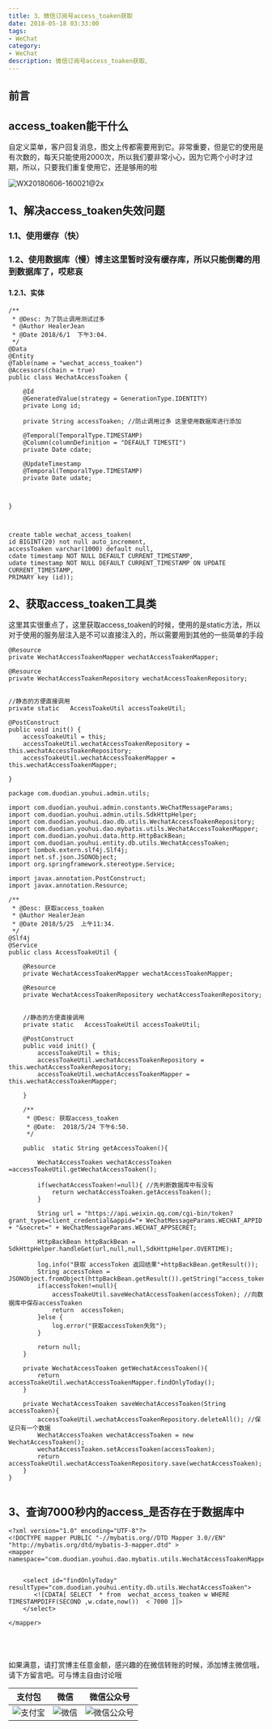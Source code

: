```yaml
---
title: 3、微信订阅号access_toaken获取
date: 2018-05-18 03:33:00
tags: 
- WeChat
category: 
- WeChat
description: 微信订阅号access_toaken获取、
---
```

<!-- image url 
https://raw.githubusercontent.com/HealerJean123/HealerJean123.github.io/master/blogImages
　　首行缩进
<font color="red">  </font>
-->

## 前言

## access_toaken能干什么

自定义菜单，客户回复消息，图文上传都需要用到它。非常重要，但是它的使用是有次数的，每天只能使用2000次，所以我们要非常小心，因为它两个小时才过期，所以，只要我们重复使用它，还是够用的啦


![WX20180606-160021@2x](https://raw.githubusercontent.com/HealerJean123/HealerJean123.github.io/master/blogImages/WX20180606-160021@2x.png)


## 1、解决access_toaken失效问题

### 1.1、使用缓存（快）

### 1.2、使用数据库（慢）博主这里暂时没有缓存库，所以只能倒霉的用到数据库了，哎悲哀

#### 1.2.1、实体


```
/**
 * @Desc: 为了防止调用测试过多
 * @Author HealerJean
 * @Date 2018/6/1  下午3:04.
 */
@Data
@Entity
@Table(name = "wechat_access_toaken")
@Accessors(chain = true)
public class WechatAccessToaken {

    @Id
    @GeneratedValue(strategy = GenerationType.IDENTITY)
    private Long id;

    private String accessToaken; //防止调用过多 这里使用数据库进行添加

    @Temporal(TemporalType.TIMESTAMP)
    @Column(columnDefinition = "DEFAULT TIMESTI")
    private Date cdate;

    @UpdateTimestamp
    @Temporal(TemporalType.TIMESTAMP)
    private Date udate;



}



create table wechat_access_toaken(
id BIGINT(20) not null auto_increment,
accessToaken varchar(1000) default null,
cdate timestamp NOT NULL DEFAULT CURRENT_TIMESTAMP,
udate timestamp NOT NULL DEFAULT CURRENT_TIMESTAMP ON UPDATE CURRENT_TIMESTAMP,
PRIMARY key (id));

```


## 2、获取access_toaken工具类


这里其实很重点了，这里获取access_toaken的时候，使用的是static方法，所以对于使用的服务层注入是不可以直接注入的，所以需要用到其他的一些简单的手段


```
@Resource
private WechatAccessToakenMapper wechatAccessToakenMapper;

@Resource
private WechatAccessToakenRepository wechatAccessToakenRepository;


//静态的方便直接调用
private static   AccessToakeUtil accessToakeUtil;

@PostConstruct
public void init() {
    accessToakeUtil = this;
    accessToakeUtil.wechatAccessToakenRepository = this.wechatAccessToakenRepository;
    accessToakeUtil.wechatAccessToakenMapper = this.wechatAccessToakenMapper;

}

```


```
package com.duodian.youhui.admin.utils;

import com.duodian.youhui.admin.constants.WeChatMessageParams;
import com.duodian.youhui.admin.utils.SdkHttpHelper;
import com.duodian.youhui.dao.db.utils.WechatAccessToakenRepository;
import com.duodian.youhui.dao.mybatis.utils.WechatAccessToakenMapper;
import com.duodian.youhui.data.http.HttpBackBean;
import com.duodian.youhui.entity.db.utils.WechatAccessToaken;
import lombok.extern.slf4j.Slf4j;
import net.sf.json.JSONObject;
import org.springframework.stereotype.Service;

import javax.annotation.PostConstruct;
import javax.annotation.Resource;

/**
 * @Desc: 获取access_toaken
 * @Author HealerJean
 * @Date 2018/5/25  上午11:34.
 */
@Slf4j
@Service
public class AccessToakeUtil {

    @Resource
    private WechatAccessToakenMapper wechatAccessToakenMapper;

    @Resource
    private WechatAccessToakenRepository wechatAccessToakenRepository;


    //静态的方便直接调用
    private static   AccessToakeUtil accessToakeUtil;

    @PostConstruct
    public void init() {
        accessToakeUtil = this;
        accessToakeUtil.wechatAccessToakenRepository = this.wechatAccessToakenRepository;
        accessToakeUtil.wechatAccessToakenMapper = this.wechatAccessToakenMapper;

    }

    /**
     * @Desc: 获取access_toaken
     * @Date:  2018/5/24 下午6:50.
     */

    public  static String getAccessToaken(){

        WechatAccessToaken wechatAccessToaken =accessToakeUtil.getWechatAccessToaken();

        if(wechatAccessToaken!=null){ //先判断数据库中有没有
            return wechatAccessToaken.getAccessToaken();
        }

        String url = "https://api.weixin.qq.com/cgi-bin/token?grant_type=client_credential&appid="+ WeChatMessageParams.WECHAT_APPID + "&secret=" + WeChatMessageParams.WECHAT_APPSECRET;

        HttpBackBean httpBackBean = SdkHttpHelper.handleGet(url,null,null,SdkHttpHelper.OVERTIME);

        log.info("获取 accessToken 返回结果"+httpBackBean.getResult());
        String accessToken = JSONObject.fromObject(httpBackBean.getResult()).getString("access_token");
        if(accessToken!=null){
            accessToakeUtil.saveWechatAccessToaken(accessToken); //向数据库中保存accessToaken
            return  accessToken;
        }else {
            log.error("获取accessToken失败");
        }

        return null;
    }

    private WechatAccessToaken getWechatAccessToaken(){
        return accessToakeUtil.wechatAccessToakenMapper.findOnlyToday();
    }

    private WechatAccessToaken saveWechatAccessToaken(String accessToaken){
        accessToakeUtil.wechatAccessToakenRepository.deleteAll(); //保证只有一个数据
        WechatAccessToaken wechatAccessToaken = new WechatAccessToaken();
        wechatAccessToaken.setAccessToaken(accessToaken);
        return accessToakeUtil.wechatAccessToakenRepository.save(wechatAccessToaken);
    }
}


```


## 3、查询7000秒内的access_是否存在于数据库中


```
<?xml version="1.0" encoding="UTF-8"?>
<!DOCTYPE mapper PUBLIC "-//mybatis.org//DTD Mapper 3.0//EN" "http://mybatis.org/dtd/mybatis-3-mapper.dtd" >
<mapper namespace="com.duodian.youhui.dao.mybatis.utils.WechatAccessToakenMapper">


    <select id="findOnlyToday"  resultType="com.duodian.youhui.entity.db.utils.WechatAccessToaken">
       <![CDATA[ SELECT  * from  wechat_access_toaken w WHERE TIMESTAMPDIFF(SECOND ,w.cdate,now())  < 7000 ]]>
    </select>

</mapper>

```




<br/><br/><br/>
如果满意，请打赏博主任意金额，感兴趣的在微信转账的时候，添加博主微信哦， 请下方留言吧。可与博主自由讨论哦

|支付包 | 微信|微信公众号|
|:-------:|:-------:|:------:|
|![支付宝](https://raw.githubusercontent.com/HealerJean123/HealerJean123.github.io/master/assets/img/tctip/alpay.jpg) | ![微信](https://raw.githubusercontent.com/HealerJean123/HealerJean123.github.io/master/assets/img/tctip/weixin.jpg)|![微信公众号](https://raw.githubusercontent.com/HealerJean123/HealerJean123.github.io/master/assets/img/my/qrcode_for_gh_a23c07a2da9e_258.jpg)|




<!-- Gitalk 评论 start  -->

<link rel="stylesheet" href="https://unpkg.com/gitalk/dist/gitalk.css">
<script src="https://unpkg.com/gitalk@latest/dist/gitalk.min.js"></script> 
<div id="gitalk-container"></div>    
 <script type="text/javascript">
    var gitalk = new Gitalk({
		clientID: `1d164cd85549874d0e3a`,
		clientSecret: `527c3d223d1e6608953e835b547061037d140355`,
		repo: `HealerJean123.github.io`,
		owner: 'HealerJean123',
		admin: ['HealerJean123'],
		id: 'mnENWH8gj9KQHslg',
    });
    gitalk.render('gitalk-container');
</script> 

<!-- Gitalk end -->


